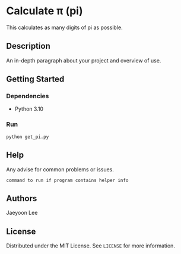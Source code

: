# Calculate &pi; (pi)

This calculates as many digits of pi as possible.

## Description

An in-depth paragraph about your project and overview of use.

## Getting Started

### Dependencies

* Python 3.10

### Run
```
python get_pi.py
```

## Help

Any advise for common problems or issues.
```
command to run if program contains helper info
```

## Authors

Jaeyoon Lee

## License

Distributed under the MIT License. See `LICENSE` for more information.

